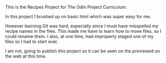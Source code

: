 This is the Recipes Project for The Odin Project Curriculum.

In this project I brushed up on basic html which was super easy for me.  

However learning Git was hard, especially since I must have misspelled my recipe names in the files.  This made me have to learn how to move files, so I could rename them.  I also, at one time, had improperly staged one of my files so I had to start over.

I am not, going to publish this project so it can be seen on the previewed on the web at this time.
